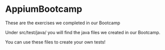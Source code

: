 # AppiumBootcamp
These are the exercises we completed in our Bootcamp

Under src/test/java/ you will find the java files we created in our Bootcamp.

You can use these files to create your own tests!
